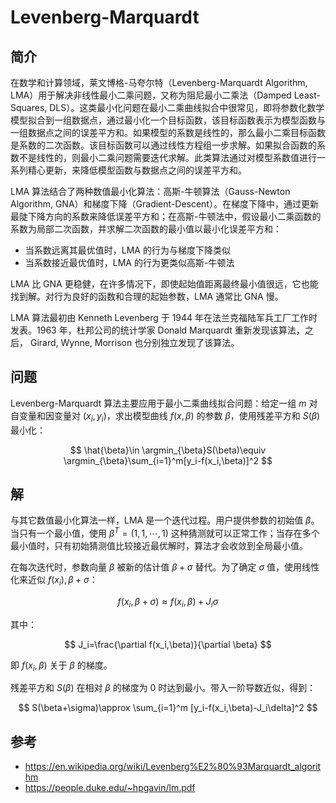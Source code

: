 # Levenberg-Marquardt

## 简介

在数学和计算领域，莱文博格-马夸尔特（Levenberg-Marquardt Algorithm, LMA）用于解决非线性最小二乘问题，又称为阻尼最小二乘法（Damped Least-Squares, DLS）。这类最小化问题在最小二乘曲线拟合中很常见，即将参数化数学模型拟合到一组数据点，通过最小化一个目标函数，该目标函数表示为模型函数与一组数据点之间的误差平方和。如果模型的系数是线性的，那么最小二乘目标函数是系数的二次函数。该目标函数可以通过线性方程组一步求解。如果拟合函数的系数不是线性的，则最小二乘问题需要迭代求解。此类算法通过对模型系数值进行一系列精心更新，来降低模型函数与数据点之间的误差平方和。

LMA 算法结合了两种数值最小化算法：高斯-牛顿算法（Gauss-Newton Algorithm, GNA）和梯度下降（Gradient-Descent）。在梯度下降中，通过更新最陡下降方向的系数来降低误差平方和；在高斯-牛顿法中，假设最小二乘函数的系数为局部二次函数，并求解二次函数的最小值以最小化误差平方和：

- 当系数远离其最优值时，LMA 的行为与梯度下降类似
- 当系数接近最优值时，LMA 的行为更类似高斯-牛顿法

LMA 比 GNA 更稳健，在许多情况下，即使起始值距离最终最小值很远，它也能找到解。对行为良好的函数和合理的起始参数，LMA 通常比 GNA 慢。

LMA 算法最初由 Kenneth Levenberg 于 1944 年在法兰克福陆军兵工厂工作时发表。1963 年，杜邦公司的统计学家 Donald Marquardt 重新发现该算法，之后， Girard, Wynne, Morrison 也分别独立发现了该算法。

## 问题


Levenberg-Marquardt 算法主要应用于最小二乘曲线拟合问题：给定一组 $m$ 对自变量和因变量对 $(x_i,y_i)$，求出模型曲线 $f(x,\beta)$ 的参数 $\beta$，使用残差平方和 $S(\beta)$ 最小化：

$$
\hat{\beta}\in \argmin_{\beta}S(\beta)\equiv \argmin_{\beta}\sum_{i=1}^m[y_i-f(x_i,\beta)]^2
$$

## 解

与其它数值最小化算法一样，LMA 是一个迭代过程。用户提供参数的初始值 $\beta$。当只有一个最小值，使用 $\beta^T=(1,1,\cdots,1)$ 这种猜测就可以正常工作；当存在多个最小值时，只有初始猜测值比较接近最优解时，算法才会收敛到全局最小值。

在每次迭代时，参数向量 $\beta$ 被新的估计值 $\beta+\sigma$ 替代。为了确定 $\sigma$ 值，使用线性化来近似 $f(x_i),\beta+\sigma$：

$$
f(x_i,\beta+\sigma)\approx f(x_i,\beta)+J_i\sigma
$$

其中：

$$
J_i=\frac{\partial f(x_i,\beta)}{\partial \beta}
$$

即 $f(x_i,\beta)$ 关于 $\beta$ 的梯度。

残差平方和 $S(\beta)$ 在相对 $\beta$ 的梯度为 0 时达到最小。带入一阶导数近似，得到：

$$
S(\beta+\sigma)\approx \sum_{i=1}^m [y_i-f(x_i,\beta)-J_i\delta]^2
$$




## 参考

- https://en.wikipedia.org/wiki/Levenberg%E2%80%93Marquardt_algorithm
- https://people.duke.edu/~hpgavin/lm.pdf